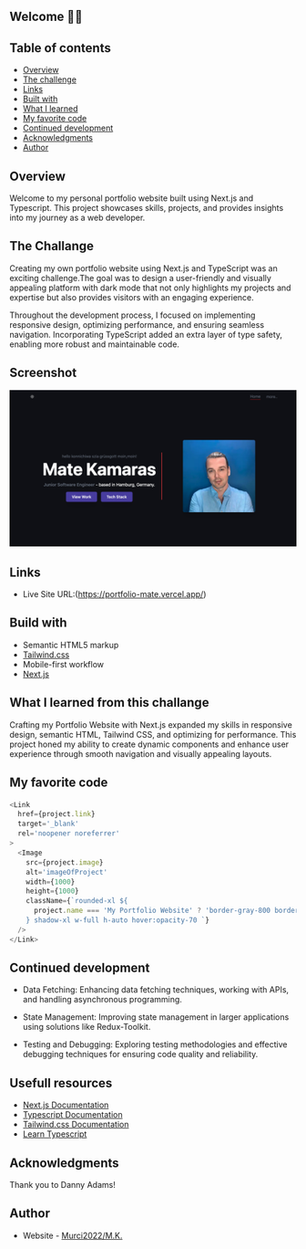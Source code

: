 ## Welcome 👋🏻

## Table of contents

- [Overview](#overview)
- [The challenge](#the-challange)
- [Links](#links)
- [Built with](#build-with)
- [What I learned](#what-i-learned-from-this-challange)
- [My favorite code](#my-favorite-code)
- [Continued development](#continued-development)
- [Acknowledgments](#continued-development)
- [Author](#author)

## Overview

Welcome to my personal portfolio website built using Next.js and Typescript. This project showcases skills, projects, and provides insights into my journey as a web developer.

## The Challange

Creating my own portfolio website using Next.js and TypeScript was an exciting challenge.The goal was to design a user-friendly and visually appealing platform with dark mode that not only highlights my projects and expertise but also provides visitors with an engaging experience.

Throughout the development process, I focused on implementing responsive design, optimizing performance, and ensuring seamless navigation. Incorporating TypeScript added an extra layer of type safety, enabling more robust and maintainable code.

## Screenshot

![preview for My-Portfolio-website](/public/Portfolio-website.png)

## Links

- Live Site URL:(https://portfolio-mate.vercel.app/)

## Build with

- Semantic HTML5 markup
- [Tailwind.css](https://tailwindcss.com/docs/guides/nextjs)
- Mobile-first workflow
- [Next.js](https://nextjs.org/docs)

## What I learned from this challange

Crafting my Portfolio Website with Next.js expanded my skills in responsive design, semantic HTML, Tailwind CSS, and optimizing for performance. This project honed my ability to create dynamic components and enhance user experience through smooth navigation and visually appealing layouts.

## My favorite code

```js
<Link
  href={project.link}
  target='_blank'
  rel='noopener noreferrer'
>
  <Image
    src={project.image}
    alt='imageOfProject'
    width={1000}
    height={1000}
    className={`rounded-xl ${
      project.name === 'My Portfolio Website' ? 'border-gray-800 border' : ''
    } shadow-xl w-full h-auto hover:opacity-70 `}
  />
</Link>
```

## Continued development

- Data Fetching: Enhancing data fetching techniques, working with APIs, and handling asynchronous programming.

- State Management: Improving state management in larger applications using solutions like Redux-Toolkit.

- Testing and Debugging: Exploring testing methodologies and effective debugging techniques for ensuring code quality and reliability.

## Usefull resources

- [Next.js Documentation](https://nextjs.org/docs)
- [Typescript Documentation](https://www.typescriptlang.org/docs/handbook/typescript-from-scratch.html)
- [Tailwind.css Documentation](https://tailwindcss.com/docs/guides/nextjs)
- [Learn Typescript](https://www.freecodecamp.org/news/learn-typescript-beginners-guide/)

## Acknowledgments

Thank you to Danny Adams!

## Author

- Website - [Murci2022/M.K.](https://portfolio-mate.vercel.app/)
